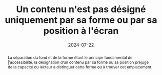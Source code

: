 ---
title: Un contenu n'est pas désigné uniquement par sa forme ou par sa position à l'écran
abstract: La séparation du fond et de la forme étant le principe fondamental de |’accessibilité, la désignation d’un contenu par sa forme ou sa position préjuge de la capacité du lecteur à distinguer cette forme ou à trouver cet emplacement.
categories: 
    - "mise en forme"
agrege: O4179-E059
opquast: '4 179'
indiceebook: '059'
description: "Règle n°59"
before: "058"
weight: "059"
after: "060"
actif: '1'
layout: rules
date: 2024-07-22
tags: 
    - "accessibilité"
    - "Utilisabilité"
objectif: 
    - "Permettre la compréhension de l'information sans l'accès au support visuel ou lorsque le rendu de celui-ci est altéré."
    - "Améliorer l’accessibilité des contenus aux personnes handicapées"
Meo: 
    - "Lorsqu'un contenu est désigné dans la version physique du livre par une référence à sa forme ou à sa position, l'information dans la version numérique du même ouvrage doit être également disponible par une mention textuelle comportant un hyperlien."
Controle: 
    - "Cette vérification concerne une large variété de cas potentiels, notamment dans le fil d'un texte où il est fait référence à une illustration, un graphique ou à un tableau. Pour chaque contenu concerné, il faut s'assurer que les références à la forme ou à la position à l'écran de celui-ci ne sont pas le seul moyen de l’identifier. On utilisera alors une référence explicite à un identifiant (exemple « Voir la figure n°1 »), un lien vers une ancre, etc."
epubcheck: 
ace: 
humancheck: true
ReadiumGoToolkit: 
Source: 
    - "Opquast"
Referentiel: 
    - "[Web Content Accessibility Guidelines (WCAG) 1.3.3 Sensory Characteristics (Level A)](https://www.w3.org/Translations/WCAG22-fr/#sensory-characteristics)"
steps: 
    - "Projet éditorial"
    - ""
---